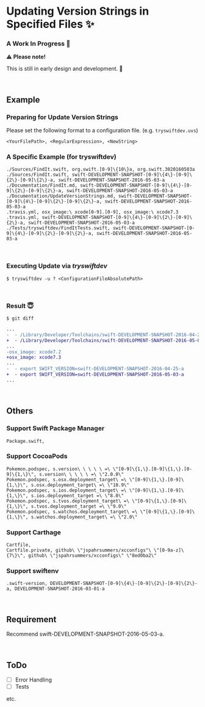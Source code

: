 # Updating Version Strings in Specified Files ✨ 

### A Work In Progress 👷

⚠️ **Please note!**

This is still in early design and development. 🙏

<br />

## Example

### Preparing for Update Version Strings

Please set the following format to a configuration file. (e.g. `tryswiftdev.uvs`)

```
<YourFilePath>, <RegularExpression>, <NewString>
```

### A Specific Example (for tryswiftdev)

```
./Sources/FindIt.swift, org.swift.[0-9]\{10\}a, org.swift.3020160503a
./Sources/FindIt.swift, swift-DEVELOPMENT-SNAPSHOT-[0-9]\{4\}-[0-9]\{2\}-[0-9]\{2\}-a, swift-DEVELOPMENT-SNAPSHOT-2016-05-03-a
./Documentation/FindIt.md, swift-DEVELOPMENT-SNAPSHOT-[0-9]\{4\}-[0-9]\{2\}-[0-9]\{2\}-a, swift-DEVELOPMENT-SNAPSHOT-2016-05-03-a
./Documentation/UpdateVersionStrings.md, swift-DEVELOPMENT-SNAPSHOT-[0-9]\{4\}-[0-9]\{2\}-[0-9]\{2\}-a, swift-DEVELOPMENT-SNAPSHOT-2016-05-03-a
.travis.yml, osx_image:\ xcode[0-9].[0-9], osx_image:\ xcode7.3
.travis.yml, swift-DEVELOPMENT-SNAPSHOT-[0-9]\{4\}-[0-9]\{2\}-[0-9]\{2\}-a, swift-DEVELOPMENT-SNAPSHOT-2016-05-03-a
./Tests/tryswiftdev/FindItTests.swift, swift-DEVELOPMENT-SNAPSHOT-[0-9]\{4\}-[0-9]\{2\}-[0-9]\{2\}-a, swift-DEVELOPMENT-SNAPSHOT-2016-05-03-a
```

<br />

### Executing Update via _tryswiftdev_

```
$ tryswiftdev -u ? <ConfigurationFileAbsolutePath>
```

<br />

### Result 😇

```
$ git diff
```

```diff
...
-  - /Library/Developer/Toolchains/swift-DEVELOPMENT-SNAPSHOT-2016-04-25-a.xctoolchain/usr/lib/sourcekitd.framework
+  - /Library/Developer/Toolchains/swift-DEVELOPMENT-SNAPSHOT-2016-05-03-a.xctoolchain/usr/lib/sourcekitd.framework
...
-osx_image: xcode7.2
+osx_image: xcode7.3
...
-  - export SWIFT_VERSION=swift-DEVELOPMENT-SNAPSHOT-2016-04-25-a
+  - export SWIFT_VERSION=swift-DEVELOPMENT-SNAPSHOT-2016-05-03-a
...
```

<br />

## Others

### Support Swift Package Manager

```
Package.swift,
```

### Support CocoaPods

```
Pokemon.podspec, s.version\ \ \ \ \ =\ \"[0-9]\{1,\}.[0-9]\{1,\}.[0-9]\{1,\}\", s.version\ \ \ \ \ =\ \"2.0.0\"
Pokemon.podspec, s.osx.deployment_target\ =\ \"[0-9]\{1,\}.[0-9]\{1,\}\", s.osx.deployment_target\ =\ \"10.9\"
Pokemon.podspec, s.ios.deployment_target\ =\ \"[0-9]\{1,\}.[0-9]\{1,\}\", s.ios.deployment_target =\ \"8.0\"
Pokemon.podspec, s.tvos.deployment_target\ =\ \"[0-9]\{1,\}.[0-9]\{1,\}\", s.tvos.deployment_target =\ \"9.0\"
Pokemon.podspec, s.watchos.deployment_target\ =\ \"[0-9]\{1,\}.[0-9]\{1,\}\", s.watchos.deployment_target\ =\ \"2.0\"
```

### Support Carthage

```
Cartfile,
Cartfile.private, github\ \"jspahrsummers/xcconfigs"\ \"[0-9a-z]\{7\}\", github\ \"jspahrsummers/xcconfigs\" \"8ed0ba2\"
```

### Support swiftenv

```
.swift-version, DEVELOPMENT-SNAPSHOT-[0-9]\{4\}-[0-9]\{2\}-[0-9]\{2\}-a, DEVELOPMENT-SNAPSHOT-2016-03-01-a
```

<br />

## Requirement

Recommend swift-DEVELOPMENT-SNAPSHOT-2016-05-03-a.

<br />

## ToDo

- [ ] Error Handling
- [ ] Tests

etc.
